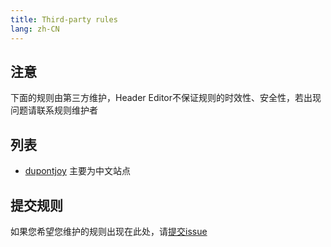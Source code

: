 ```yaml
---
title: Third-party rules
lang: zh-CN
---
```


## 注意

下面的规则由第三方维护，Header Editor不保证规则的时效性、安全性，若出现问题请联系规则维护者


## 列表

* [dupontjoy](https://github.com/dupontjoy/customization/tree/master/Rules/HeaderEditor) 主要为中文站点

## 提交规则

如果您希望您维护的规则出现在此处，请[提交issue](https://github.com/FirefoxBar/HeaderEditor/issues/new)
